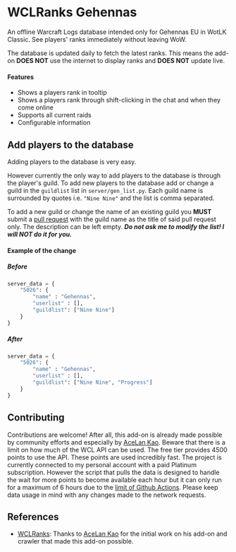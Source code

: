# WCLRanks Gehennas
An offline Warcraft Logs database intended only for Gehennas EU in WotLK Classic.
See players' ranks immediately without leaving WoW.

The database is updated daily to fetch the latest ranks. 
This means the add-on **DOES NOT** use the internet to display ranks and **DOES NOT** update live.

#### Features
- Shows a players rank in tooltip
- Shows a players rank through shift-clicking in the chat and when they come online
- Supports all current raids
- Configurable information

## Add players to the database
Adding players to the database is very easy.

However currently the only way to add players to the database is through the player's guild. 
To add new players to the database add or change a guild in the `guildlist` list in `server/gen_list.py`. 
Each guild name is surrounded by quotes i.e. `"Nine Nine"` and the list is comma separated.

To add a new guild or change the name of an existing guild you **MUST** submit a [pull request](https://github.com/dkcas11/WCLRanks-Gehennas/pulls) with the guild name as the title of said pull request only. The description can be left empty.
***Do not ask me to modify the list! I will NOT do it for you.***

#### Example of the change
##### Before
```python
server_data = {
    "5026": {
        "name" : "Gehennas",
        "userlist" : [],
        "guildlist": ["Nine Nine"]
    }
}
```

##### After
```python
server_data = {
    "5026": {
        "name" : "Gehennas",
        "userlist" : [],
        "guildlist": ["Nine Nine", "Progress"]
    }
}
```

## Contributing
Contributions are welcome! After all, this add-on is already made possible by community efforts and especially by [AceLan Kao](https://github.com/acelan).
Beware that there is a limit on how much of the WCL API can be used. The free tier provides 4500 points to use the API. These points are used incredibly fast.
The project is currently connected to my personal account with a paid Platinum subscription. However the script that pulls the data is designed to handle the wait for more points to become available each hour but it can only run for a maximum of 6 hours due to the [limit of Github Actions](https://docs.github.com/en/actions/learn-github-actions/usage-limits-billing-and-administration#usage-limits).
Please keep data usage in mind with any changes made to the network requests.

## References
- [WCLRanks](https://github.com/acelan/WCLRanks): Thanks to [AceLan Kao](https://github.com/acelan) for the initial work on his add-on and crawler that made this add-on possible.
